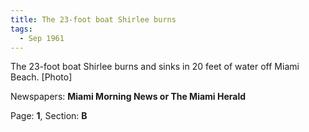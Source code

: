 ```yaml
---  
title: The 23-foot boat Shirlee burns  
tags:  
  - Sep 1961  
---  
```

  
The 23-foot boat Shirlee burns and sinks in 20 feet of water off Miami Beach. [Photo]  
  
Newspapers: **Miami Morning News or The Miami Herald**  
  
Page: **1**, Section: **B** 
